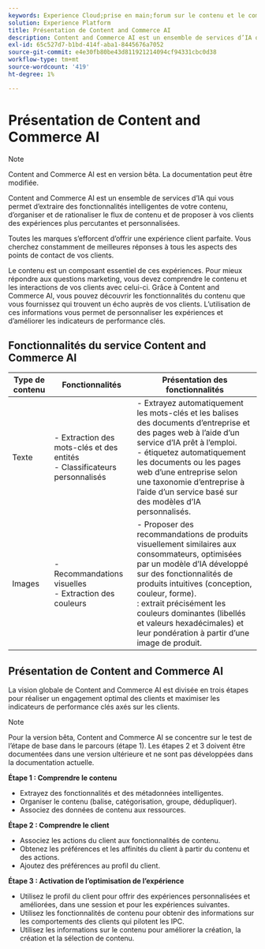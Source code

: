 ```yaml
---
keywords: Experience Cloud;prise en main;forum sur le contenu et le commerce;rubriques les plus consultées;services intelligents;cai
solution: Experience Platform
title: Présentation de Content and Commerce AI
description: Content and Commerce AI est un ensemble de services d’IA qui vous permet d’extraire des fonctionnalités intelligentes de votre contenu, d’organiser, de rationaliser le flux de contenu et de proposer à vos clients des expériences plus percutantes et personnalisées.
exl-id: 65c527d7-b1bd-414f-aba1-8445676a7052
source-git-commit: e4e30fb80be43d811921214094cf94331cbc0d38
workflow-type: tm+mt
source-wordcount: '419'
ht-degree: 1%

---
```


# Présentation de Content and Commerce AI

>[!NOTE]
>
>Content and Commerce AI est en version bêta. La documentation peut être modifiée.

Content and Commerce AI est un ensemble de services d’IA qui vous permet d’extraire des fonctionnalités intelligentes de votre contenu, d’organiser et de rationaliser le flux de contenu et de proposer à vos clients des expériences plus percutantes et personnalisées.

Toutes les marques s’efforcent d’offrir une expérience client parfaite. Vous cherchez constamment de meilleures réponses à tous les aspects des points de contact de vos clients.

Le contenu est un composant essentiel de ces expériences. Pour mieux répondre aux questions marketing, vous devez comprendre le contenu et les interactions de vos clients avec celui-ci. Grâce à Content and Commerce AI, vous pouvez découvrir les fonctionnalités du contenu que vous fournissez qui trouvent un écho auprès de vos clients. L’utilisation de ces informations vous permet de personnaliser les expériences et d’améliorer les indicateurs de performance clés.

## Fonctionnalités du service Content and Commerce AI

| Type de contenu | Fonctionnalités | Présentation des fonctionnalités |
| --- | --- | --- |
| Texte | - Extraction des mots-clés et des entités <br>- Classificateurs personnalisés | - Extrayez automatiquement les mots-clés et les balises des documents d’entreprise et des pages web à l’aide d’un service d’IA prêt à l’emploi. <br> - étiquetez automatiquement les documents ou les pages web d’une entreprise selon une taxonomie d’entreprise à l’aide d’un service basé sur des modèles d’IA personnalisés. |
| Images | - Recommandations visuelles <br> - Extraction des couleurs | - Proposer des recommandations de produits visuellement similaires aux consommateurs, optimisées par un modèle d’IA développé sur des fonctionnalités de produits intuitives (conception, couleur, forme). <br> : extrait précisément les couleurs dominantes (libellés et valeurs hexadécimales) et leur pondération à partir d’une image de produit. |

## Présentation de Content and Commerce AI

La vision globale de Content and Commerce AI est divisée en trois étapes pour réaliser un engagement optimal des clients et maximiser les indicateurs de performance clés axés sur les clients.

>[!NOTE]
>
>Pour la version bêta, Content and Commerce AI se concentre sur le test de l’étape de base dans le parcours (étape 1). Les étapes 2 et 3 doivent être documentées dans une version ultérieure et ne sont pas développées dans la documentation actuelle.

**Étape 1 : Comprendre le contenu**
- Extrayez des fonctionnalités et des métadonnées intelligentes.
- Organiser le contenu (balise, catégorisation, groupe, dédupliquer).
- Associez des données de contenu aux ressources.

**Étape 2 : Comprendre le client**
- Associez les actions du client aux fonctionnalités de contenu.
- Obtenez les préférences et les affinités du client à partir du contenu et des actions.
- Ajoutez des préférences au profil du client.

**Étape 3 : Activation de l’optimisation de l’expérience**
- Utilisez le profil du client pour offrir des expériences personnalisées et améliorées, dans une session et pour les expériences suivantes.
- Utilisez les fonctionnalités de contenu pour obtenir des informations sur les comportements des clients qui pilotent les IPC.
- Utilisez les informations sur le contenu pour améliorer la création, la création et la sélection de contenu.
